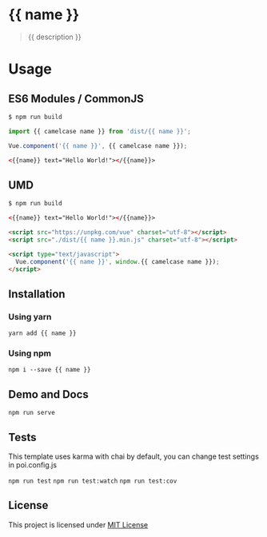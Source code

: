 # {{ name }}

> {{ description }}

# Usage

## ES6 Modules / CommonJS

```bash
$ npm run build
```

```js
import {{ camelcase name }} from 'dist/{{ name }}';

Vue.component('{{ name }}', {{ camelcase name }});
```

```html
<{{name}} text="Hello World!"></{{name}}>
```

## UMD

```bash
$ npm run build
```

```html
<{{name}} text="Hello World!"></{{name}}>

<script src="https://unpkg.com/vue" charset="utf-8"></script>
<script src="./dist/{{ name }}.min.js" charset="utf-8"></script>

<script type="text/javascript">
  Vue.component('{{ name }}', window.{{ camelcase name }});
</script>
```

## Installation

### Using yarn

`yarn add {{ name }}`

### Using npm

`npm i --save {{ name }}`

## Demo and Docs

`npm run serve`

## Tests

This template uses karma with chai by default, you can change test settings in poi.config.js

`npm run test`
`npm run test:watch`
`npm run test:cov`

## License

This project is licensed under [MIT License](http://en.wikipedia.org/wiki/MIT_License)
